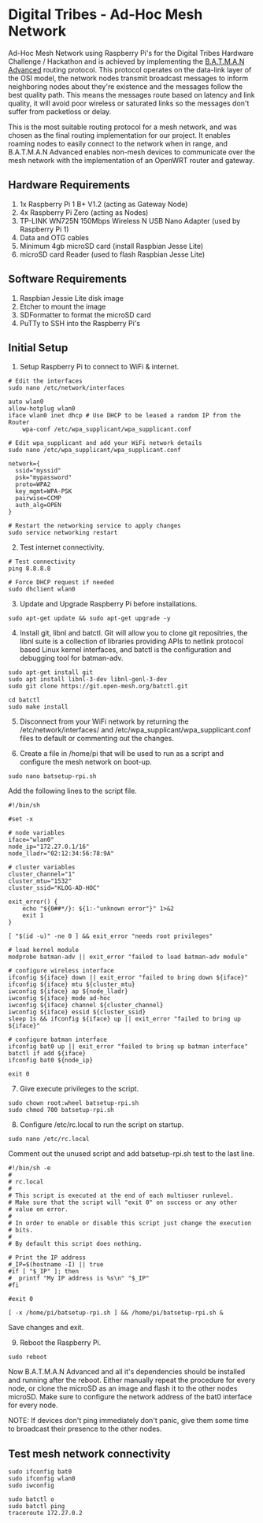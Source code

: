 # Digital Tribes - Ad-Hoc Mesh Network
Ad-Hoc Mesh Network using Raspberry Pi's for the Digital Tribes Hardware Challenge / Hackathon and is achieved by implementing the [B.A.T.M.A.N Advanced](https://www.open-mesh.org/projects/batman-adv/wiki/Wiki) routing protocol. This protocol operates on the data-link layer of the OSI model, the network nodes transmit broadcast messages to inform neighboring nodes about they're existence and the messages follow the best quality path. This means the messages route based on latency and link quality, it will avoid poor wireless or saturated links so the messages don't suffer from packetloss or delay.

This is the most suitable routing protocol for a mesh network, and was chosen as the final routing implementation for our project. It enables roaming nodes to easily connect to the network when in range, and B.A.T.M.A.N Advanced enables non-mesh devices to communicate over the mesh network with the implementation of an OpenWRT router and gateway.

## Hardware Requirements

1. 1x Raspberry Pi 1 B+ V1.2 (acting as Gateway Node)
2. 4x Raspberry Pi Zero (acting as Nodes)
3. TP-LINK WN725N 150Mbps Wireless N USB Nano Adapter (used by Raspberry Pi 1)
4. Data and OTG cables
5. Minimum 4gb microSD card (install Raspbian Jesse Lite)
6. microSD card Reader (used to flash Raspbian Jesse Lite)

## Software Requirements

1. Raspbian Jessie Lite disk image
2. Etcher to mount the image
3. SDFormatter to format the microSD card
4. PuTTy to SSH into the Raspberry Pi's

## Initial Setup
1. Setup Raspberry Pi to connect to WiFi & internet.
```
# Edit the interfaces
sudo nano /etc/network/interfaces

auto wlan0
allow-hotplug wlan0
iface wlan0 inet dhcp # Use DHCP to be leased a random IP from the Router
    wpa-conf /etc/wpa_supplicant/wpa_supplicant.conf

# Edit wpa_supplicant and add your WiFi network details
sudo nano /etc/wpa_supplicant/wpa_supplicant.conf

network={
  ssid="myssid"
  psk="mypassword"
  proto=WPA2
  key_mgmt=WPA-PSK
  pairwise=CCMP
  auth_alg=OPEN
}

# Restart the networking service to apply changes
sudo service networking restart
```

2. Test internet connectivity.
```
# Test connectivity
ping 8.8.8.8

# Force DHCP request if needed
sudo dhclient wlan0

```

3. Update and Upgrade Raspberry Pi before installations.
```
sudo apt-get update && sudo apt-get upgrade -y
```

4. Install git, libnl and batctl. Git will allow you to clone git repositries, the libnl suite is a collection of libraries providing APIs to netlink protocol based Linux kernel interfaces, and batctl is the configuration and debugging tool for batman-adv.
```
sudo apt-get install git
sudo apt install libnl-3-dev libnl-genl-3-dev
sudo git clone https://git.open-mesh.org/batctl.git

cd batctl
sudo make install
```

5. Disconnect from your WiFi network by returning the /etc/network/interfaces/ and /etc/wpa_supplicant/wpa_supplicant.conf files to default or commenting out the changes.

6. Create a file in /home/pi that will be used to run as a script and configure the mesh network on boot-up.
```
sudo nano batsetup-rpi.sh
```
Add the following lines to the script file.
```
#!/bin/sh

#set -x

# node variables
iface="wlan0"
node_ip="172.27.0.1/16"
node_lladr="02:12:34:56:78:9A"

# cluster variables
cluster_channel="1"
cluster_mtu="1532"
cluster_ssid="KLOG-AD-HOC"

exit_error() {
	echo "${0##*/}: ${1:-"unknown error"}" 1>&2
	exit 1
}

[ "$(id -u)" -ne 0 ] && exit_error "needs root privileges"

# load kernel module
modprobe batman-adv || exit_error "failed to load batman-adv module"

# configure wireless interface
ifconfig ${iface} down || exit_error "failed to bring down ${iface}"
ifconfig ${iface} mtu ${cluster_mtu}
iwconfig ${iface} ap ${node_lladr}
iwconfig ${iface} mode ad-hoc
iwconfig ${iface} channel ${cluster_channel}
iwconfig ${iface} essid ${cluster_ssid}
sleep 1s && ifconfig ${iface} up || exit_error "failed to bring up ${iface}"

# configure batman interface
ifconfig bat0 up || exit_error "failed to bring up batman interface"
batctl if add ${iface}
ifconfig bat0 ${node_ip}

exit 0
```

7. Give execute privileges to the script.
```
sudo chown root:wheel batsetup-rpi.sh
sudo chmod 700 batsetup-rpi.sh
```

8. Configure /etc/rc.local to run the script on startup.
```
sudo nano /etc/rc.local
```
Comment out the unused script and add batsetup-rpi.sh test to the last line.
```
#!/bin/sh -e
#
# rc.local
#
# This script is executed at the end of each multiuser runlevel.
# Make sure that the script will "exit 0" on success or any other
# value on error.
#
# In order to enable or disable this script just change the execution
# bits.
#
# By default this script does nothing.

# Print the IP address
#_IP=$(hostname -I) || true
#if [ "$_IP" ]; then
#  printf "My IP address is %s\n" "$_IP"
#fi

#exit 0

[ -x /home/pi/batsetup-rpi.sh ] && /home/pi/batsetup-rpi.sh &
```
Save changes and exit.

9. Reboot the Raspberry Pi.
```
sudo reboot
```

Now B.A.T.M.A.N Advanced and all it's dependencies should be installed and running after the reboot. Either manually repeat the procedure for every node, or clone the microSD as an image and flash it to the other nodes microSD. Make sure to configure the network address of the bat0 interface for every node.

NOTE: If devices don't ping immediately don't panic, give them some time to broadcast their presence to the other nodes.

## Test mesh network connectivity
```
sudo ifconfig bat0
sudo ifconfig wlan0
sudo iwconfig

sudo batctl o
sudo batctl ping 
traceroute 172.27.0.2
```
